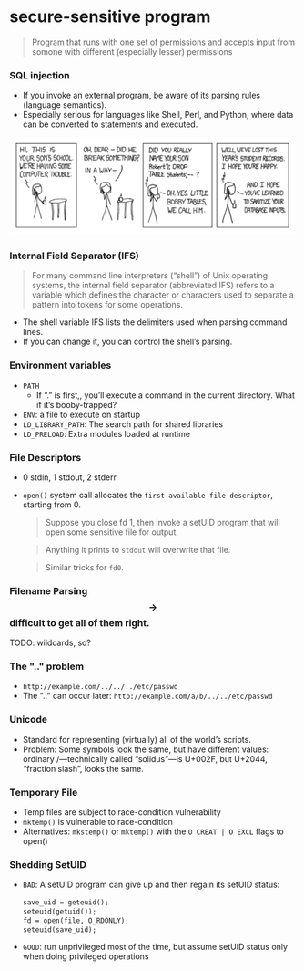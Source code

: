 # secure-sensitive program
> Program that runs with one set of permissions and accepts input from somone with different (especially lesser) permissions

### SQL injection
* If you invoke an external program, be aware of its parsing rules (language semantics).
* Especially serious for languages like Shell, Perl, and Python, where data can be converted to statements and executed.

![SQL injection](images/sql_injection.png)

### Internal Field Separator (IFS)
> For many command line interpreters (“shell”) of Unix operating systems, the internal field separator (abbreviated IFS) refers to a variable which defines the character or characters used to separate a pattern into tokens for some operations.

* The shell variable IFS lists the delimiters used when parsing command lines.
* If you can change it, you can control the shell’s parsing.

### Environment variables
* `PATH`
    - If “.” is first,, you’ll execute a command in the current directory. What if it’s booby-trapped?
* `ENV`: a file to execute on startup
* `LD_LIBRARY_PATH`: The search path for shared libraries
* `LD_PRELOAD`: Extra modules loaded at runtime

### File Descriptors
* 0 stdin, 1 stdout, 2 stderr
* `open()` system call allocates the `first available file descriptor`, starting from 0.
    > Suppose you close fd 1, then invoke a setUID program that will open some sensitive file for output.

    > Anything it prints to `stdout` will overwrite that file.
    
    > Similar tricks for `fd0`.

### Filename Parsing $$\rightarrow$$ difficult to get all of them right.
TODO: wildcards, so?

### The ".." problem
* `http://example.com/../../../etc/passwd`
* The ".." can occur later: `http://example.com/a/b/../../etc/passwd`

### Unicode
* Standard for representing (virtually) all of the world’s scripts.
* Problem: Some symbols look the same, but have different values: ordinary /—technically called “solidus”—is U+002F, but U+2044, “fraction slash”, looks the same.

### Temporary File
* Temp files are subject to race-condition vulnerability
* `mktemp()` is vulnerable to race-condition
* Alternatives: `mkstemp()` or `mktemp()` with the `O CREAT | O EXCL` flags to open()

### Shedding SetUID
* `BAD`: A setUID program can give up and then regain its setUID status:
    ```
    save_uid = geteuid();
    seteuid(getuid());
    fd = open(file, O_RDONLY);
    seteuid(save_uid);
    ```
* `GOOD`: run unprivileged most of the time, but assume
setUID status only when doing privileged operations


